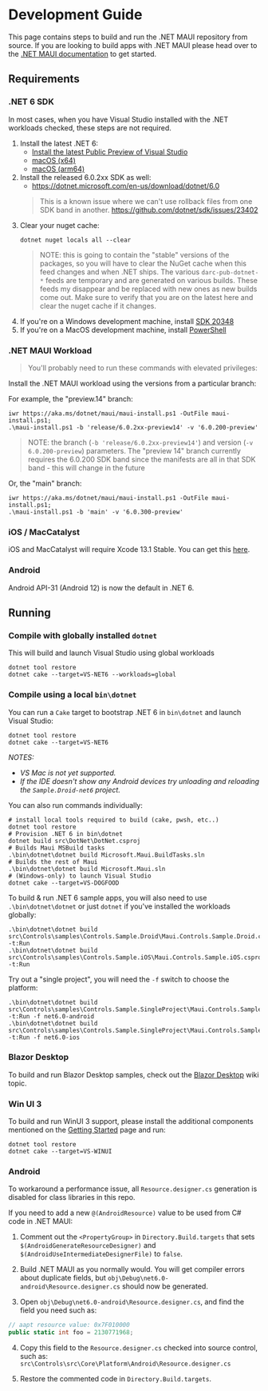 # Development Guide

This page contains steps to build and run the .NET MAUI repository from source. If you are looking to build apps with .NET MAUI please head over to the [.NET MAUI documentation](https://docs.microsoft.com/dotnet/maui) to get started.

## Requirements

### .NET 6 SDK

In most cases, when you have Visual Studio installed with the .NET workloads checked, these steps are not required.

1. Install the latest .NET 6:  
   <!--- [Win (x64)](https://aka.ms/dotnet/6.0.2xx/daily/dotnet-sdk-win-x64.exe)   -->
   - [Install the latest Public Preview of Visual Studio](https://docs.microsoft.com/en-us/dotnet/maui/get-started/installation/)
   - [macOS (x64)](https://aka.ms/dotnet/6.0.3xx/daily/dotnet-sdk-osx-x64.pkg)  
   - [macOS (arm64)](https://aka.ms/dotnet/6.0.3xx/daily/dotnet-sdk-osx-arm64.pkg)
2. Install the released 6.0.2xx SDK as well:  
   - https://dotnet.microsoft.com/en-us/download/dotnet/6.0
   > This is a known issue where we can't use rollback files from one SDK band in another. https://github.com/dotnet/sdk/issues/23402
3. Clear your nuget cache:  
   ```
   dotnet nuget locals all --clear
   ```
   > NOTE: this is going to contain the "stable" versions of the packages, so you will have to clear the NuGet cache when this feed changes and when .NET ships. The various `darc-pub-dotnet-*` feeds are temporary and are generated on various builds. These feeds my disappear and be replaced with new ones as new builds come out. Make sure to verify that you are on the latest here and clear the nuget cache if it changes.
4. If you're on a Windows development machine, install [SDK 20348](https://go.microsoft.com/fwlink/?linkid=2164145)
5. If you're on a MacOS development machine, install [PowerShell](https://docs.microsoft.com/en-us/powershell/scripting/install/installing-powershell-on-macos)
   

### .NET MAUI Workload

> You'll probably need to run these commands with elevated privileges:

Install the .NET MAUI workload using the versions from a particular branch:  

For example, the "preview.14" branch:

```
iwr https://aka.ms/dotnet/maui/maui-install.ps1 -OutFile maui-install.ps1;
.\maui-install.ps1 -b 'release/6.0.2xx-preview14' -v '6.0.200-preview'
``` 

> NOTE: the branch (`-b 'release/6.0.2xx-preview14'`) and version (`-v 6.0.200-preview`) parameters. The "preview 14" branch currently requires the 6.0.200 SDK band since the manifests are all in that SDK band - this will change in the future

Or, the "main" branch:

```
iwr https://aka.ms/dotnet/maui/maui-install.ps1 -OutFile maui-install.ps1;
.\maui-install.ps1 -b 'main' -v '6.0.300-preview'
``` 

### iOS / MacCatalyst

iOS and MacCatalyst will require Xcode 13.1 Stable. You can get this [here](https://developer.apple.com/download/more/?name=Xcode).

### Android

Android API-31 (Android 12) is now the default in .NET 6.


## Running

### Compile with globally installed `dotnet`

This will build and launch Visual Studio using global workloads

```dotnetcli
dotnet tool restore
dotnet cake --target=VS-NET6 --workloads=global
```

### Compile using a local `bin\dotnet`

You can run a `Cake` target to bootstrap .NET 6 in `bin\dotnet` and launch Visual Studio:

```dotnetcli
dotnet tool restore
dotnet cake --target=VS-NET6
```

_NOTES:_
- _VS Mac is not yet supported._
- _If the IDE doesn't show any Android devices try unloading and reloading the `Sample.Droid-net6` project._

You can also run commands individually:
```dotnetcli
# install local tools required to build (cake, pwsh, etc..)
dotnet tool restore
# Provision .NET 6 in bin\dotnet
dotnet build src\DotNet\DotNet.csproj
# Builds Maui MSBuild tasks
.\bin\dotnet\dotnet build Microsoft.Maui.BuildTasks.sln
# Builds the rest of Maui
.\bin\dotnet\dotnet build Microsoft.Maui.sln
# (Windows-only) to launch Visual Studio
dotnet cake --target=VS-DOGFOOD
```

To build & run .NET 6 sample apps, you will also need to use `.\bin\dotnet\dotnet` or just `dotnet` if you've installed the workloads globally:
```dotnetcli
.\bin\dotnet\dotnet build src\Controls\samples\Controls.Sample.Droid\Maui.Controls.Sample.Droid.csproj -t:Run
.\bin\dotnet\dotnet build src\Controls\samples\Controls.Sample.iOS\Maui.Controls.Sample.iOS.csproj -t:Run
```

Try out a "single project", you will need the `-f` switch to choose the platform:

```dotnetcli
.\bin\dotnet\dotnet build src\Controls\samples\Controls.Sample.SingleProject\Maui.Controls.Sample.SingleProject.csproj -t:Run -f net6.0-android
.\bin\dotnet\dotnet build src\Controls\samples\Controls.Sample.SingleProject\Maui.Controls.Sample.SingleProject.csproj -t:Run -f net6.0-ios
```

### Blazor Desktop

To build and run Blazor Desktop samples, check out the [Blazor Desktop](https://github.com/dotnet/maui/wiki/Blazor-Desktop) wiki topic.

### Win UI 3

To build and run WinUI 3 support, please install the additional components mentioned on the [Getting Started](https://docs.microsoft.com/en-us/dotnet/maui/get-started/installation) page and run:

```dotnetcli
dotnet tool restore
dotnet cake --target=VS-WINUI
```

### Android

To workaround a performance issue, all `Resource.designer.cs`
generation is disabled for class libraries in this repo.

If you need to add a new `@(AndroidResource)` value to be used from C#
code in .NET MAUI:

1. Comment out the `<PropertyGroup>` in `Directory.Build.targets` that
   sets `$(AndroidGenerateResourceDesigner)` and
   `$(AndroidUseIntermediateDesignerFile)` to `false`.

2. Build .NET MAUI as you normally would. You will get compiler errors
   about duplicate fields, but `obj\Debug\net6.0-android\Resource.designer.cs`
   should now be generated.

3. Open `obj\Debug\net6.0-android\Resource.designer.cs`, and find the
   field you need such as:

```csharp
// aapt resource value: 0x7F010000
public static int foo = 2130771968;
```

4. Copy this field to the `Resource.designer.cs` checked into source
   control, such as: `src\Controls\src\Core\Platform\Android\Resource.designer.cs`

5. Restore the commented code in `Directory.Build.targets`.
